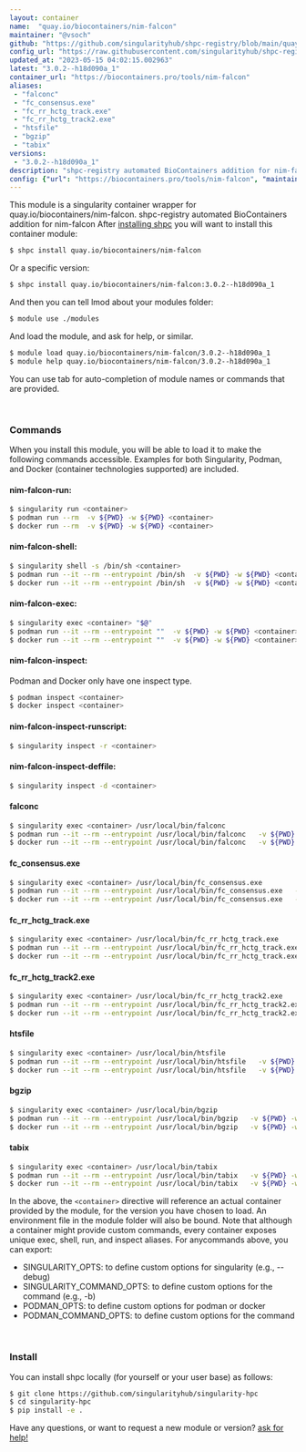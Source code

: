 ```yaml
---
layout: container
name:  "quay.io/biocontainers/nim-falcon"
maintainer: "@vsoch"
github: "https://github.com/singularityhub/shpc-registry/blob/main/quay.io/biocontainers/nim-falcon/container.yaml"
config_url: "https://raw.githubusercontent.com/singularityhub/shpc-registry/main/quay.io/biocontainers/nim-falcon/container.yaml"
updated_at: "2023-05-15 04:02:15.002963"
latest: "3.0.2--h18d090a_1"
container_url: "https://biocontainers.pro/tools/nim-falcon"
aliases:
 - "falconc"
 - "fc_consensus.exe"
 - "fc_rr_hctg_track.exe"
 - "fc_rr_hctg_track2.exe"
 - "htsfile"
 - "bgzip"
 - "tabix"
versions:
 - "3.0.2--h18d090a_1"
description: "shpc-registry automated BioContainers addition for nim-falcon"
config: {"url": "https://biocontainers.pro/tools/nim-falcon", "maintainer": "@vsoch", "description": "shpc-registry automated BioContainers addition for nim-falcon", "latest": {"3.0.2--h18d090a_1": "sha256:c31482c31b6c24d54e67875be8da35f328897ccea22542cc5335ed4376cfe348"}, "tags": {"3.0.2--h18d090a_1": "sha256:c31482c31b6c24d54e67875be8da35f328897ccea22542cc5335ed4376cfe348"}, "docker": "quay.io/biocontainers/nim-falcon", "aliases": {"falconc": "/usr/local/bin/falconc", "fc_consensus.exe": "/usr/local/bin/fc_consensus.exe", "fc_rr_hctg_track.exe": "/usr/local/bin/fc_rr_hctg_track.exe", "fc_rr_hctg_track2.exe": "/usr/local/bin/fc_rr_hctg_track2.exe", "htsfile": "/usr/local/bin/htsfile", "bgzip": "/usr/local/bin/bgzip", "tabix": "/usr/local/bin/tabix"}}
---
```


This module is a singularity container wrapper for quay.io/biocontainers/nim-falcon.
shpc-registry automated BioContainers addition for nim-falcon
After [installing shpc](#install) you will want to install this container module:


```bash
$ shpc install quay.io/biocontainers/nim-falcon
```

Or a specific version:

```bash
$ shpc install quay.io/biocontainers/nim-falcon:3.0.2--h18d090a_1
```

And then you can tell lmod about your modules folder:

```bash
$ module use ./modules
```

And load the module, and ask for help, or similar.

```bash
$ module load quay.io/biocontainers/nim-falcon/3.0.2--h18d090a_1
$ module help quay.io/biocontainers/nim-falcon/3.0.2--h18d090a_1
```

You can use tab for auto-completion of module names or commands that are provided.

<br>

### Commands

When you install this module, you will be able to load it to make the following commands accessible.
Examples for both Singularity, Podman, and Docker (container technologies supported) are included.

#### nim-falcon-run:

```bash
$ singularity run <container>
$ podman run --rm  -v ${PWD} -w ${PWD} <container>
$ docker run --rm  -v ${PWD} -w ${PWD} <container>
```

#### nim-falcon-shell:

```bash
$ singularity shell -s /bin/sh <container>
$ podman run --it --rm --entrypoint /bin/sh  -v ${PWD} -w ${PWD} <container>
$ docker run --it --rm --entrypoint /bin/sh  -v ${PWD} -w ${PWD} <container>
```

#### nim-falcon-exec:

```bash
$ singularity exec <container> "$@"
$ podman run --it --rm --entrypoint ""  -v ${PWD} -w ${PWD} <container> "$@"
$ docker run --it --rm --entrypoint ""  -v ${PWD} -w ${PWD} <container> "$@"
```

#### nim-falcon-inspect:

Podman and Docker only have one inspect type.

```bash
$ podman inspect <container>
$ docker inspect <container>
```

#### nim-falcon-inspect-runscript:

```bash
$ singularity inspect -r <container>
```

#### nim-falcon-inspect-deffile:

```bash
$ singularity inspect -d <container>
```


#### falconc

```bash
$ singularity exec <container> /usr/local/bin/falconc
$ podman run --it --rm --entrypoint /usr/local/bin/falconc   -v ${PWD} -w ${PWD} <container> -c " $@"
$ docker run --it --rm --entrypoint /usr/local/bin/falconc   -v ${PWD} -w ${PWD} <container> -c " $@"
```


#### fc_consensus.exe

```bash
$ singularity exec <container> /usr/local/bin/fc_consensus.exe
$ podman run --it --rm --entrypoint /usr/local/bin/fc_consensus.exe   -v ${PWD} -w ${PWD} <container> -c " $@"
$ docker run --it --rm --entrypoint /usr/local/bin/fc_consensus.exe   -v ${PWD} -w ${PWD} <container> -c " $@"
```


#### fc_rr_hctg_track.exe

```bash
$ singularity exec <container> /usr/local/bin/fc_rr_hctg_track.exe
$ podman run --it --rm --entrypoint /usr/local/bin/fc_rr_hctg_track.exe   -v ${PWD} -w ${PWD} <container> -c " $@"
$ docker run --it --rm --entrypoint /usr/local/bin/fc_rr_hctg_track.exe   -v ${PWD} -w ${PWD} <container> -c " $@"
```


#### fc_rr_hctg_track2.exe

```bash
$ singularity exec <container> /usr/local/bin/fc_rr_hctg_track2.exe
$ podman run --it --rm --entrypoint /usr/local/bin/fc_rr_hctg_track2.exe   -v ${PWD} -w ${PWD} <container> -c " $@"
$ docker run --it --rm --entrypoint /usr/local/bin/fc_rr_hctg_track2.exe   -v ${PWD} -w ${PWD} <container> -c " $@"
```


#### htsfile

```bash
$ singularity exec <container> /usr/local/bin/htsfile
$ podman run --it --rm --entrypoint /usr/local/bin/htsfile   -v ${PWD} -w ${PWD} <container> -c " $@"
$ docker run --it --rm --entrypoint /usr/local/bin/htsfile   -v ${PWD} -w ${PWD} <container> -c " $@"
```


#### bgzip

```bash
$ singularity exec <container> /usr/local/bin/bgzip
$ podman run --it --rm --entrypoint /usr/local/bin/bgzip   -v ${PWD} -w ${PWD} <container> -c " $@"
$ docker run --it --rm --entrypoint /usr/local/bin/bgzip   -v ${PWD} -w ${PWD} <container> -c " $@"
```


#### tabix

```bash
$ singularity exec <container> /usr/local/bin/tabix
$ podman run --it --rm --entrypoint /usr/local/bin/tabix   -v ${PWD} -w ${PWD} <container> -c " $@"
$ docker run --it --rm --entrypoint /usr/local/bin/tabix   -v ${PWD} -w ${PWD} <container> -c " $@"
```



In the above, the `<container>` directive will reference an actual container provided
by the module, for the version you have chosen to load. An environment file in the
module folder will also be bound. Note that although a container
might provide custom commands, every container exposes unique exec, shell, run, and
inspect aliases. For anycommands above, you can export:

 - SINGULARITY_OPTS: to define custom options for singularity (e.g., --debug)
 - SINGULARITY_COMMAND_OPTS: to define custom options for the command (e.g., -b)
 - PODMAN_OPTS: to define custom options for podman or docker
 - PODMAN_COMMAND_OPTS: to define custom options for the command

<br>

### Install

You can install shpc locally (for yourself or your user base) as follows:

```bash
$ git clone https://github.com/singularityhub/singularity-hpc
$ cd singularity-hpc
$ pip install -e .
```

Have any questions, or want to request a new module or version? [ask for help!](https://github.com/singularityhub/singularity-hpc/issues)